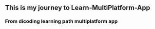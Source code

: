 ## This is my journey to Learn-MultiPlatform-App

### From dicoding learning path multiplatform app

